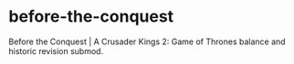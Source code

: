 # before-the-conquest
Before the Conquest | A Crusader Kings 2: Game of Thrones balance and historic revision submod.
